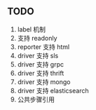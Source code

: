 ## TODO

1. label 机制
2. 支持 readonly
3. reporter 支持 html
4. driver 支持 sls
6. driver 支持 grpc
7. driver 支持 thrift
8. driver 支持 mongo
9. driver 支持 elasticsearch
10. 公共步骤引用
